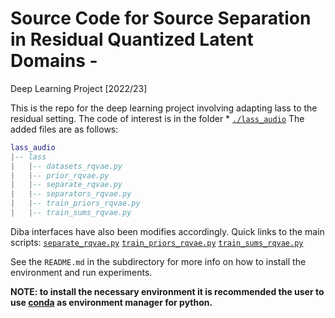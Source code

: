 ﻿# Source Code for Source Separation in Residual Quantized Latent Domains  - 
Deep Learning Project [2022/23]

This is the repo for the deep learning project involving adapting lass to the residual setting.
The code of interest is in the folder * [`./lass_audio`](https://github.com/waraich1794802/lass-residual-quantized/tree/main/lass_audio) 
The added files are as follows:
```lua
lass_audio
|-- lass
|   |-- datasets_rqvae.py
|   |-- prior_rqvae.py
|   |-- separate_rqvae.py
|   |-- separators_rqvae.py
|   |-- train_priors_rqvae.py
|   |-- train_sums_rqvae.py
```
Diba interfaces have also been modifies accordingly.
Quick links to the main scripts:
[`separate_rqvae.py`](https://github.com/waraich1794802/lass-residual-quantized/blob/main/lass_audio/lass/separate_rqvae.py) 
[`train_priors_rqvae.py`](https://github.com/waraich1794802/lass-residual-quantized/blob/main/lass_audio/lass/train_priors_rqvae.py) 
[`train_sums_rqvae.py`](https://github.com/waraich1794802/lass-residual-quantized/blob/main/lass_audio/lass/train_sums_rqvae.py) 

See the `README.md` in the subdirectory for more info on how to install the environment and run experiments.

  **NOTE: to install the necessary environment it is recommended the user to 
  use [conda](https://docs.conda.io/en/latest/miniconda.html) as environment manager for python.**


